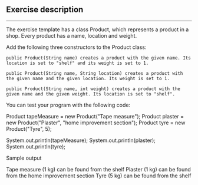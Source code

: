 ## Exercise description

---

The exercise template has a class Product, which represents a product in a shop. Every product has a name, location and weight.

Add the following three constructors to the Product class:

    public Product(String name) creates a product with the given name. Its location is set to "shelf" and its weight is set to 1.

    public Product(String name, String location) creates a product with the given name and the given location. Its weight is set to 1.

    public Product(String name, int weight) creates a product with the given name and the given weight. Its location is set to "shelf".

You can test your program with the following code:

Product tapeMeasure = new Product("Tape measure");
Product plaster = new Product("Plaster", "home improvement section");
Product tyre = new Product("Tyre", 5);

System.out.println(tapeMeasure);
System.out.println(plaster);
System.out.println(tyre);

Sample output

Tape measure (1 kg) can be found from the shelf
Plaster (1 kg) can be found from the home improvement section
Tyre (5 kg) can be found from the shelf